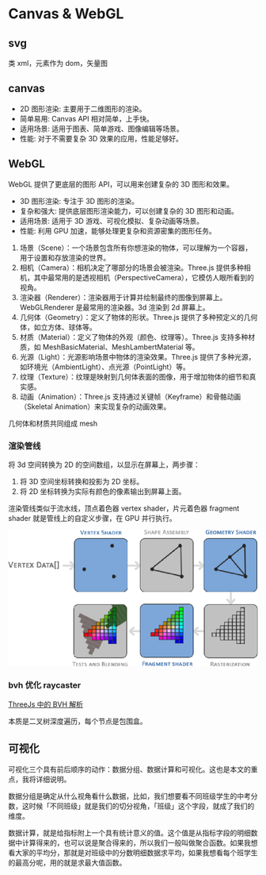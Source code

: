 # Canvas & WebGL

## svg

类 xml，元素作为 dom，矢量图

## canvas

- 2D 图形渲染: 主要用于二维图形的渲染。
- 简单易用: Canvas API 相对简单，上手快。
- 适用场景: 适用于图表、简单游戏、图像编辑等场景。
- 性能: 对于不需要复杂 3D 效果的应用，性能足够好。

## WebGL

WebGL 提供了更底层的图形 API，可以用来创建复杂的 3D 图形和效果。

- 3D 图形渲染: 专注于 3D 图形的渲染。
- 复杂和强大: 提供底层图形渲染能力，可以创建复杂的 3D 图形和动画。
- 适用场景: 适用于 3D 游戏、可视化模拟、复杂动画等场景。
- 性能: 利用 GPU 加速，能够处理更复杂和资源密集的图形任务。

1. 场景（Scene）：一个场景包含所有你想渲染的物体，可以理解为一个容器，用于设置和存放渲染的世界。
2. 相机（Camera）：相机决定了哪部分的场景会被渲染。Three.js 提供多种相机，其中最常用的是透视相机（PerspectiveCamera），它模仿人眼所看到的视角。
3. 渲染器（Renderer）：渲染器用于计算并绘制最终的图像到屏幕上。WebGLRenderer 是最常用的渲染器。3d 渲染到 2d 屏幕上。
4. 几何体（Geometry）：定义了物体的形状。Three.js 提供了多种预定义的几何体，如立方体、球体等。
5. 材质（Material）：定义了物体的外观（颜色、纹理等）。Three.js 支持多种材质，如 MeshBasicMaterial、MeshLambertMaterial 等。
6. 光源（Light）：光源影响场景中物体的渲染效果。Three.js 提供了多种光源，如环境光（AmbientLight）、点光源（PointLight）等。
7. 纹理（Texture）：纹理是映射到几何体表面的图像，用于增加物体的细节和真实感。
8. 动画（Animation）：Three.js 支持通过关键帧（Keyframe）和骨骼动画（Skeletal Animation）来实现复杂的动画效果。

几何体和材质共同组成 mesh

### 渲染管线

将 3d 空间转换为 2D 的空间数组，以显示在屏幕上，两步骤：

1. 将 3D 空间坐标转换和投影为 2D 坐标。
2. 将 2D 坐标转换为实际有颜色的像素输出到屏幕上面。

渲染管线类似于流水线，顶点着色器 vertex shader，片元着色器 fragment shader 就是管线上的自定义步骤，在 GPU 并行执行。

![graphic pipeline](/images/graphic-pipeline.png)

### bvh 优化 raycaster

[ThreeJs 中的 BVH 解析](https://zhuanlan.zhihu.com/p/566945215)

本质是二叉树深度遍历，每个节点是包围盒。

## 可视化

可视化三个具有前后顺序的动作：数据分组、数据计算和可视化。这也是本文的重点，我将详细说明。

数据分组是确定从什么视⻆看什么数据，比如，我们想要看不同班级学生的中考分数，这时候「不同班级」就是我们的切分视⻆，「班级」这个字段，就成了我们的维度。

数据计算，就是给指标附上一个具有统计意义的值。这个值是从指标字段的明细数据中计算得来的，也可以说是聚合得来的，所以我们一般叫做聚合函数。如果我想看大家的平均分，那就是对班级中的分数明细数据求平均，如果我想看每个班学生的最高分呢，用的就是求最大值函数。
